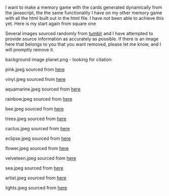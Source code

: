 I want to make a memory game with the cards generated dynamically from the javascript, the the same functionality I have on my other memory game with all the html built out in the html file. I have not been able to achieve this yet. Here is my start again from square one

Several images sourced randomly from [tumblr](https://www.tumblr.com/login) and I have attempted to provide source information as accurately as possible. If there is an image here that belongs to you that you want removed, please let me know, and I will promptly remove it.

background image planet.png - looking for citation

pink.jpeg sourced from [here](https://www.tumblr.com/zonaurbanz/620770388465549312)

vinyl.jpeg sourced from [here](https://pixabay.com/photos/vinyl-record-player-retro-album-6853859/)

aquamarine.jpeg sourced from [here](https://www.tumblr.com/pwlanier/694256499050037248/aquamarine-shigar-valley-gilgit-baltistan)

rainbow.jpeg sourced from [here](https://www.tumblr.com/d0pe-y0uth/154847900624/loving-someone-the-1975)

bee.jpeg sourced from [here](https://www.tumblr.com/scienceisstrange/115054028949/lush-lepidoptera-1)

trees.jpeg sourced from [here](https://www.tumblr.com/lvndscpe/152777158180/moody-trees-by-kristian-keenen)

cactus.jpeg sourced from [here](https://www.tumblr.com/expressions-of-nature/700419592907096064/arizona-by-blue5011b)

eclipse.jpeg sourced from [here](https://www.tumblr.com/90spurple/61804211245/mexico-eclipse-1991-photo-by-jeffrey-cooper)

flower.jpeg sourced from [here](https://www.tumblr.com/lyxumiasol/714837207231381504)

velveteen.jpeg sourced from [here](https://www.tumblr.com/coquette-club/713692318410178560)

sea.jpeg sourced from [here](https://www.tumblr.com/perspctives/78251280679)

artist.jpeg sourced from [here](https://www.facebook.com/199180286801771/photos/a.199650993421367/933337890052670)

lights.jpeg sourced from [here](https://www.tumblr.com/twerklina/707836877787611136)

